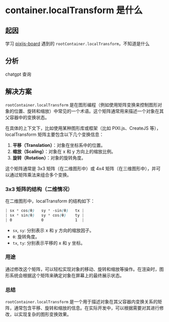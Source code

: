 # container.localTransform 是什么

## 起因

学习 [pixijs-board](https://github.com/HYCS09/pixijs-noteboard.git) 遇到的 `rootContainer.localTransform`，不知道是什么

## 分析

chatgpt 查询

## 解决方案

`rootContainer.localTransform` 是在图形编程（例如使用矩阵变换来控制图形对象的位置、旋转和缩放）中常见的一个术语。这个矩阵通常用来描述一个对象在其父容器中的变换状态。

在具体的上下文下，比如使用某种图形库或框架（比如 PIXI.js、CreateJS 等），localTransform 矩阵主要包含以下几个变换信息：

1. **平移（Translation）**：对象在坐标系中的位置。
2. **缩放（Scaling）**：对象在 x 和 y 方向上的缩放比例。
3. **旋转（Rotation）**：对象的旋转角度。

这个矩阵通常是 3x3 矩阵（在二维图形中）或 4x4 矩阵（在三维图形中），并可以通过矩阵乘法来组合多个变换。

### 3x3 矩阵的结构（二维情况）

在二维图形中，localTransform 的结构如下：

```scss
| sx * cos(θ)   sy * -sin(θ)   tx |
| sx * sin(θ)   sy * cos(θ)    ty |
| 0             0              1  |
```

- `sx`, `sy`: 分别表示 x 和 y 方向的缩放因子。
- `θ`: 旋转角度。
- `tx`, `ty`: 分别表示平移的 x 和 y 坐标。

### 用途

通过修改这个矩阵，可以轻松实现对象的移动、旋转和缩放等操作。在渲染时，图形系统会根据这个矩阵来确定对象在屏幕上的最终展示状态。

### 总结

`rootContainer.localTransform` 是一个用于描述对象在其父容器内变换关系的矩阵，通常包含平移、旋转和缩放的信息。在实际开发中，可以根据需要对其进行修改，以实现复杂的图形变换效果。
